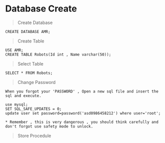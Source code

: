 # Database Create

> Create Database
```
CREATE DATABASE AMR;
```

> Create Table
```
USE AMR;
CREATE TABLE Robots(Id int , Name varchar(50));
```

> Select Table
```
SELECT * FROM Robots;
```

> Change Password
```
When you forgot your 'PASSWORD' , Open a new sql file and insert the sql and execute.

use mysql;
SET SQL_SAFE_UPDATES = 0;
update user set password=password('asd0986458212') where user='root';

* Remember , this is very dangerous , you should think carefully and don't forgot use safety mode to unlock.
```

> Store Procedule
```

```